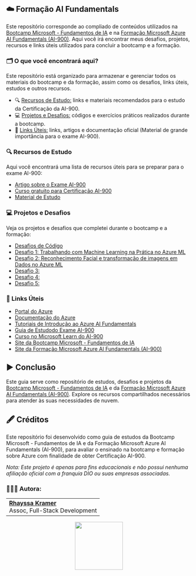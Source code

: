 ## ☁️ Formação AI Fundamentals

Este repositório corresponde ao compliado de conteúdos utilizados na [Bootcamp Microsoft - Fundamentos de IA](https://www.dio.me/bootcamp/microsoft-fundamentos-de-ia) e na [Formação Microsoft Azure AI Fundamentals (AI-900)](https://web.dio.me/track/2150f9b5-b06f-4a59-ade6-ab163c24f089). Aqui você irá encontrar meus desafios, projetos, recursos e links úteis utilizados para concluir a bootcamp e a formação.

### 🗂️ O que você encontrará aqui?
Este repositório está organizado para armazenar e gerenciar todos os materiais do bootcamp e da formação, assim como os desafios, links úteis, estudos e outros recursos.

- 🔍 [Recursos de Estudo:](https://github.com/rhayssakramer/formacao-ai-fundamentals/tree/main?tab=readme-ov-file#-recursos-de-estudo) links e materiais recomendados para o estudo da Certificação da AI-900.
- 💻 [Projetos e Desafios:](https://github.com/rhayssakramer/formacao-ai-fundamentals/tree/main?tab=readme-ov-file#-projetos-e-desafios) códigos e exercícios práticos realizados durante a bootcamp.
- 🔗 [Links Úteis:](https://github.com/rhayssakramer/formacao-ai-fundamentals/tree/main?tab=readme-ov-file#-links-%C3%BAteis) links, artigos e documentação oficial (Material de grande importância para o exame AI-900).

### 🔍 Recursos de Estudo
Aqui você encontrará uma lista de recursos úteis para se preparar para o exame AI-900:

- [Artigo sobre o Exame AI-900](https://learn.microsoft.com/pt-br/credentials/certifications/azure-ai-fundamentals)
- [Curso gratuito para Certificação AI-900](https://learn.microsoft.com/pt-br/training/courses/ai-900t00)
- [Material de Estudo](https://youtube.com/playlist?list=PLf7uDG4xdAJ0zlvTq0Zvtg12MjB8oALpI&si=MX9Y8qfNC9glmvTP)

### 💻 Projetos e Desafios  
Veja os projetos e desafios que completei durante o bootcamp e a formação:
- [Desafios de Código](https://github.com/rhayssakramer/formacao-ai-fundamentals/tree/main/Desafio-de-Codigo)
- [Desafio 1: Trabalhando com Machine Learning na Prática no Azure ML](https://github.com/rhayssakramer/formacao-ai-fundamentals/tree/main/Desafio%2301-Trabalhando-com-Machine-Learning-na-Pratica-no-Azure-ML)
- [Desafio 2: Reconhecimento Facial e transformação de imagens em Dados no Azure ML](https://github.com/rhayssakramer/formacao-ai-fundamentals/tree/main/Desafio%2302-Reconhecimento-Facial-e-transformacao-de-imagens-em-Dados-no-Azure-ML)
- [Desafio 3: ]()
- [Desafio 4: ]()
- [Desafio 5: ]()

### 🔗 Links Úteis
- [Portal do Azure](https://portal.azure.com/)
- [Documentação do Azure](https://docs.microsoft.com/azure/)
- [Tutoriais de Introdução ao Azure AI Fundamentals](https://learn.microsoft.com/pt-br/credentials/certifications/azure-ai-fundamentals)
- [Guia de Estudodo Exame AI-900](https://learn.microsoft.com/pt-br/credentials/certifications/resources/study-guides/ai-900)
- [Curso no Microsoft Learn do AI-900](https://learn.microsoft.com/pt-br/training/courses/ai-900t00)
- [Site da Bootcamp Microsoft - Fundamentos de IA](https://www.dio.me/bootcamp/microsoft-fundamentos-de-ia)
- [Site da Formação Microsoft Azure AI Fundamentals (AI-900)](https://web.dio.me/track/2150f9b5-b06f-4a59-ade6-ab163c24f089)

## ▶️ Conclusão
Este guia serve como repositório de estudos, desafios e projetos da [Bootcamp Microsoft - Fundamentos de IA](https://www.dio.me/bootcamp/microsoft-fundamentos-de-ia) e da [Formação Microsoft Azure AI Fundamentals (AI-900)](https://web.dio.me/track/2150f9b5-b06f-4a59-ade6-ab163c24f089). Explore os recursos compartilhados necessários para atender às suas necessidades de nuvem.

## 🖋️ Créditos
Este repositório foi desenvolvido como guia de estudos da Bootcamp Microsoft - Fundamentos de IA e da Formação Microsoft Azure AI Fundamentals (AI-900), para avaliar o ensinado na bootcamp e formação sobre Azure com finalidade de obter Certificação AI-900.

*Nota: Este projeto é apenas para fins educacionais e não possui nenhuma afiliação oficial com a franquia DIO ou suas empresas associadas.*

### 👩🏼‍💻 Autora:
<table style="border=0">
  <tr>
    <td align="left">
      <a href="https://github.com/rhayssakramer">
        <span><b>Rhayssa Kramer</b></span>
      </a>
      <br>
      <span>Assoc, Full-Stack Development</span>
    </td>
  </tr>
</table>

<div align="center"><a href="https://github.com/rhayssakramer"><img src="https://github.com/user-attachments/assets/27f933bf-6bb5-418d-aa0f-842b65185a82" width="130"></a></div>
